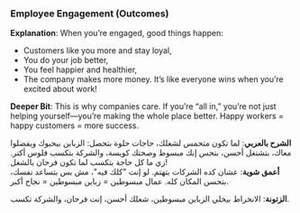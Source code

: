 ### Employee Engagement (Outcomes)

**Explanation**: When you’re engaged, good things happen:

- Customers like you more and stay loyal,
- You do your job better,
- You feel happier and healthier,
- The company makes more money. It’s like everyone wins when you’re excited about work!

**Deeper Bit**: This is why companies care. If you’re “all in,” you’re not just helping yourself—you’re making the whole place better. Happy workers = happy customers = more success.

**الشرح بالعربي**: لما تكون متحمس لشغلك، حاجات حلوة بتحصل: الزباين بيحبوك ويفضلوا معاك، بتشتغل أحسن، بتحس إنك مبسوط وصحتك كويسة، والشركة بتكسب فلوس أكتر. زي ما كل حاجة بتكسب لما تكون فرحان بالشغل!  
**أعمق شوية**: عشان كده الشركات بتهتم. لو إنت "كلك فيه"، مش بس بتساعد نفسك، بتحسن المكان كله. عمال مبسوطين = زباين مبسوطين = نجاح أكبر.

**الزتونة**: الانخراط بيخلي الزباين مبسوطين، شغلك أحسن، إنت فرحان، والشركة تكسب.